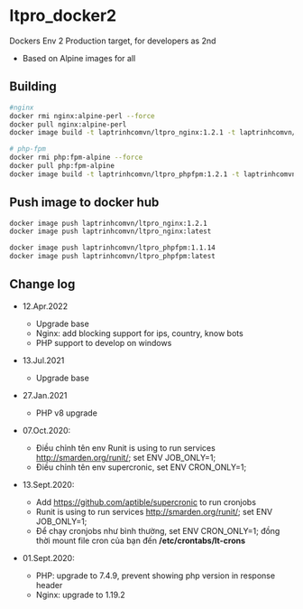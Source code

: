 # ltpro_docker2

Dockers Env 2 Production target, for developers as 2nd

- Based on Alpine images for all

## Building

```sh
#nginx
docker rmi nginx:alpine-perl --force
docker pull nginx:alpine-perl
docker image build -t laptrinhcomvn/ltpro_nginx:1.2.1 -t laptrinhcomvn/ltpro_nginx:latest -f Dockerfile_nginx .

# php-fpm
docker rmi php:fpm-alpine --force
docker pull php:fpm-alpine
docker image build -t laptrinhcomvn/ltpro_phpfpm:1.2.1 -t laptrinhcomvn/ltpro_phpfpm:latest -f Dockerfile_phpfpm .
```

## Push image to docker hub

```bash
docker image push laptrinhcomvn/ltpro_nginx:1.2.1
docker image push laptrinhcomvn/ltpro_nginx:latest

docker image push laptrinhcomvn/ltpro_phpfpm:1.1.14
docker image push laptrinhcomvn/ltpro_phpfpm:latest
```

## Change log

- 12.Apr.2022
  - Upgrade base
  - Nginx: add blocking support for ips, country, know bots
  - PHP support to develop on windows

- 13.Jul.2021
  - Upgrade base

- 27.Jan.2021
  - PHP v8 upgrade

- 07.Oct.2020:
  - Điều chỉnh tên env Runit is using to run services <http://smarden.org/runit/>; set ENV JOB_ONLY=1;
  - Điều chỉnh tên env supercronic, set ENV CRON_ONLY=1;

- 13.Sept.2020:
  - Add <https://github.com/aptible/supercronic> to run cronjobs
  - Runit is using to run services <http://smarden.org/runit/>; set ENV JOB_ONLY=1;
  - Để chạy cronjobs như bình thường, set ENV CRON_ONLY=1; đồng thời mount file cron của bạn đến **/etc/crontabs/lt-crons**

- 01.Sept.2020:
  - PHP: upgrade to 7.4.9, prevent showing php version in response header
  - Nginx: upgrade to 1.19.2
  